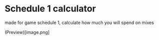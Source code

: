 # Schedule 1 calculator

made for game schedule 1, calculate how much you will spend on mixes

(Preview)[image.png]
